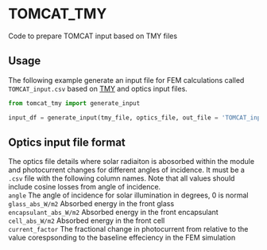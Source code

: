 # TOMCAT_TMY
Code to prepare TOMCAT input based on TMY files

## Usage

The following example generate an input file for FEM calculations called `TOMCAT_input.csv` based on [TMY](https://www.nrel.gov/docs/fy08osti/43156.pdf) and optics input files.

```python
from tomcat_tmy import generate_input

input_df = generate_input(tmy_file, optics_file, out_file = 'TOMCAT_input.csv')
```

## Optics input file format

The optics file details where solar radiaiton is abosorbed within the module and photocurrent changes for different angles of incidence. It must be a `.csv` file with the following column names. Note that all values should include cosine losses from angle of incidence.  
`angle` The angle of incidence for solar illumination in degrees, 0 is normal  
`glass_abs_W/m2` Absorbed energy in the front glass  
`encapsulant_abs_W/m2` Absorbed energy in the front encapsulant  
`cell_abs_W/m2` Absorbed energy in the front cell  
`current_factor` The fractional change in photocurrent from relative to the value corespsonding to the baseline effeciency in the FEM simulation
